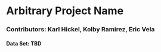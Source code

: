 # Arbitrary Project Name

### Contributors: Karl Hickel, Kolby Ramirez, Eric Vela

#### Data Set: TBD